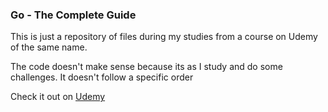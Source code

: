 ### Go - The Complete Guide

This is just a repository of files during my studies from a course on Udemy of the same name.

The code doesn't make sense because its as I study and do some challenges.
It doesn't follow a specific order

Check it out on [Udemy](https://www.udemy.com/course/go-the-complete-guide)